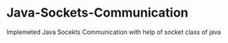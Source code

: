 # Java-Sockets-Communication
Implemeted Java Socekts Communication with help of socket class of java
